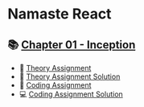 # Namaste React

## 📚 [Chapter 01 - Inception](/Chapter%20-%2001%20-%20Inception/)

- 📘 [Theory Assignment](/Chapter%20-%2001%20-%20Inception/Theory/Assignment1.md)
- 📖 [Theory Assignment Solution](/Chapter%20-%2001%20-%20Inception/Theory/Solution1.md)
- 📘 [Coding Assignment](/Chapter%20-%2001%20-%20Inception/Coding/Assignment1.md)
- 💻 [Coding Assignment Solution](/Chapter%20-%2001%20-%20Inception/Coding/)